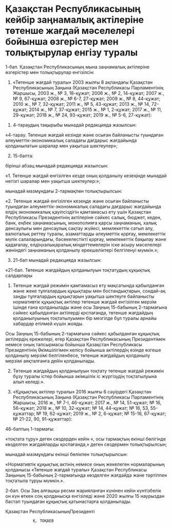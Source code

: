 # Қазақстан Республикасының кейбір заңнамалық актілеріне төтенше жағдай мәселелері бойынша өзгерістер мен толықтырулар енгізу туралы

1-бап. Қазақстан Республикасының мына заңнамалық актілеріне өзгерістер мен толықтырулар енгізілсін:

1. «Төтенше жағдай туралы» 2003 жылғы 8 ақпандағы Қазақстан Республикасының Заңына (Қазақстан Республикасы Парламентiнiң Жаршысы, 2003 ж., № 3, 18-құжат; 2006 ж., № 2, 14-құжат; 2007 ж., № 9, 67-құжат; 2008 ж., № 6-7, 27-құжат; 2009 ж., № 8, 44-құжат; 2010 ж., № 7, 32-құжат; 2011 ж., № 5, 43-құжат; 2013 ж., № 14, 72-құжат; 2014 ж., № 7, 37-құжат; 2015 ж., № 1, 2-құжат; 2017 ж., № 11, 29-құжат; 2018 ж., № 24, 93-құжат; 2019 ж., № 5-6, 27-құжат):

1) 4-тараудың тақырыбы мынадай редакцияда жазылсын:

«4-тарау. Төтенше жағдай кезінде және осыған байланысты туындаған әлеуметтік-экономикалық саладағы дағдарыс жағдайында қолданылатын шаралар мен уақытша шектеулер»;

2) 15-бапта:

бірінші абзац мынадай редакцияда жазылсын:

«1. Төтенше жағдай енгiзiлген кезде оның қолданылу кезеңiнде мынадай негiзгi шаралар мен уақытша шектеулер:»;

мынадай мазмұндағы 2-тармақпен толықтырылсын:

«2. Төтенше жағдай енгізілген кезеңде және осыған байланысты туындаған әлеуметтік-экономикалық саладағы дағдарыс жағдайында елдің экономикалық қауіпсіздігін қамтамасыз ету үшін Қазақстан Республикасы Президентінің актілеріне сәйкес салық, бюджет, кеден, банк, еңбек заңнамасының, монополияға қарсы заңнаманың, халық денсаулығы мен денсаулық сақтау жүйесі, мемлекеттік сатып алу, валюталық реттеу туралы, азаматтарды әлеуметтік қорғау, мемлекеттік мүлік салаларындағы, бәсекелестікті қорғау, мемлекеттік бақылау және қадағалау, елдіңхалықаралық міндеттемелерін іске асыру мәселелері жөніндегі заңнаманың қолданылу ерекшеліктері белгіленуі мүмкін.»;

3) 21-бап мынадай редакцияда жазылсын:

«21-бап. Төтенше жағдайдың қолданылуын тоқтатудың  құқықтық салдарлары

1. Төтенше жағдай режимін қамтамасыз ету мақсатында қабылданған және жеке тұлғалардың құқықтары мен бостандықтарын, сондай-ақ заңды тұлғалардың құқықтарын уақытша шектеуге байланысты нормативтік құқықтық актілер төтенше жағдай енгізілген мерзім ішінде ғана қолданылады және осы Заңның 15-бабының 2-тармағына сәйкес қабылданған актілерді қоспағанда, төтенше жағдайдың қолданылуының тоқтатылуымен бiр мезгiлде бұл туралы арнайы хабардар етілмей күшiн жояды.

Осы Заңның 15-бабының 2-тармағына сәйкес қабылданған құқықтық актілердің ережелері, егер Қазақстан Республикасының Президентімен немесе оның тапсырмасы бойынша Қазақстан Республикасы Президентінің Әкімшілігімен келісу бойынша актілердің өзінде өзгеше қолданылу мерзімі белгіленбесе, төтенше жағдайдың қолданылу мерзімі аяқталғанға дейін қолданылады.

2. Төтенше жағдайдың қолданылуын тоқтату төтенше жағдай режимiн бұзу туралы iстер бойынша әкiмшiлiк iс жүргiзудiң тоқтатылуына алып келеді.».

2. «Құқықтық актілер туралы» 2016 жылғы 6 сәуірдегі Қазақстан Республикасының Заңына (Қазақстан Республикасы Парламентiнiң Жаршысы, 2016 ж., № 7-I, 46-құжат; 2017 ж., № 14, 51-құжат; № 16, 56-құжат; 2018 ж., № 10, 32-құжат; № 14, 44-құжат; № 16, 53, 55-құжаттар; № 19, 62-құжат; 2019 ж., № 2, 6-құжат; № 15-16, 67-құжат; № 21-22, 90, 91-құжаттар):

46-баптың 1-тармағы:

«тоқтата тұру» деген сөздерден кейін «, осы тармақтың екінші бөлігінде көзделген жағдайларды қоспағанда,» деген сөздермен толықтырылсын;

мынадай мазмұндағы екінші бөлікпен толықтырылсын:

«Нормативтік құқықтық актінің немесе оның жекелеген нормаларының қолданысы «Төтенше жағдай туралы» Қазақстан Республикасы Заңының 15-бабының 2-тармағында көзделген жағдайда және тәртіппен тоқтатыла тұруы мүмкін.».

2-бап. Осы Заң алғашқы ресми жарияланған күнінен кейін күнтізбелік он күн өткен соң қолданысқа енгізіледі және 2020 жылғы 15 наурыздан бастап туындаған құқықтық қатынастарға қолданылады.

Қазақстан РеспубликасыныңПрезиденті

                Қ. ТОҚАЕВ

